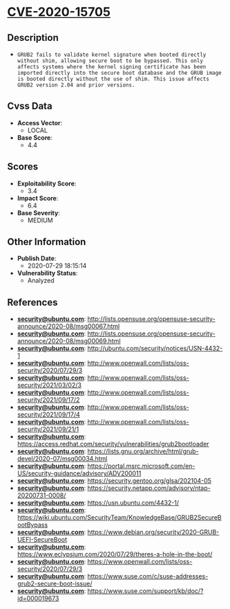 
# [CVE-2020-15705](http://lists.opensuse.org/opensuse-security-announce/2020-08/msg00067.html)

## Description

- `GRUB2 fails to validate kernel signature when booted directly without shim, allowing secure boot to be bypassed. This only affects systems where the kernel signing certificate has been imported directly into the secure boot database and the GRUB image is booted directly without the use of shim. This issue affects GRUB2 version 2.04 and prior versions.`

## Cvss Data

- **Access Vector**:
  - LOCAL
- **Base Score**:
  - 4.4

## Scores

- **Exploitability Score**:
  - 3.4
- **Impact Score**:
  - 6.4
- **Base Severity**:
  - MEDIUM

## Other Information

- **Publish Date**:
  - 2020-07-29 18:15:14
- **Vulnerability Status**:
  - Analyzed

## References

- **security@ubuntu.com**: http://lists.opensuse.org/opensuse-security-announce/2020-08/msg00067.html
- **security@ubuntu.com**: http://lists.opensuse.org/opensuse-security-announce/2020-08/msg00069.html
- **security@ubuntu.com**: http://ubuntu.com/security/notices/USN-4432-1
- **security@ubuntu.com**: http://www.openwall.com/lists/oss-security/2020/07/29/3
- **security@ubuntu.com**: http://www.openwall.com/lists/oss-security/2021/03/02/3
- **security@ubuntu.com**: http://www.openwall.com/lists/oss-security/2021/09/17/2
- **security@ubuntu.com**: http://www.openwall.com/lists/oss-security/2021/09/17/4
- **security@ubuntu.com**: http://www.openwall.com/lists/oss-security/2021/09/21/1
- **security@ubuntu.com**: https://access.redhat.com/security/vulnerabilities/grub2bootloader
- **security@ubuntu.com**: https://lists.gnu.org/archive/html/grub-devel/2020-07/msg00034.html
- **security@ubuntu.com**: https://portal.msrc.microsoft.com/en-US/security-guidance/advisory/ADV200011
- **security@ubuntu.com**: https://security.gentoo.org/glsa/202104-05
- **security@ubuntu.com**: https://security.netapp.com/advisory/ntap-20200731-0008/
- **security@ubuntu.com**: https://usn.ubuntu.com/4432-1/
- **security@ubuntu.com**: https://wiki.ubuntu.com/SecurityTeam/KnowledgeBase/GRUB2SecureBootBypass
- **security@ubuntu.com**: https://www.debian.org/security/2020-GRUB-UEFI-SecureBoot
- **security@ubuntu.com**: https://www.eclypsium.com/2020/07/29/theres-a-hole-in-the-boot/
- **security@ubuntu.com**: https://www.openwall.com/lists/oss-security/2020/07/29/3
- **security@ubuntu.com**: https://www.suse.com/c/suse-addresses-grub2-secure-boot-issue/
- **security@ubuntu.com**: https://www.suse.com/support/kb/doc/?id=000019673
